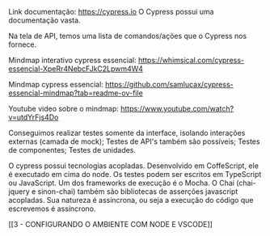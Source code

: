 Link documentação: https://cypress.io
O Cypress possui uma documentação vasta.

Na tela de API, temos uma lista de comandos/ações que o Cypress nos fornece.

Mindmap interativo cypress essencial: https://whimsical.com/cypress-essencial-XpeRr4NebcFJkC2Lpwm4W4

Mindmap cypress essencial: https://github.com/samlucax/cypress-essencial-mindmap?tab=readme-ov-file

Youtube video sobre o mindmap: https://www.youtube.com/watch?v=utdYrFjs4Do

Conseguimos realizar testes somente da interface, isolando interações externas (camada de mock);
Testes de API's também são possíveis;
Testes de componentes;
Testes de unidades.

O cypress possui tecnologias acopladas.
Desenvolvido em CoffeScript, ele é executado em cima do node. Os testes podem ser escritos em TypeScript ou JavaScript. Um dos frameworks de execução é o Mocha.
O Chai (chai-jquery e sinon-chai) também são bibliotecas de asserções javascript acopladas. Sua natureza é assíncrona, ou seja a execução do código que escrevemos é assíncrono.

[[3 - CONFIGURANDO O AMBIENTE COM NODE E VSCODE]]